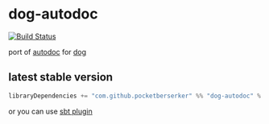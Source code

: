 # dog-autodoc

[![Build Status](https://travis-ci.org/pocketberserker/dog-autodoc.svg?branch=master)](https://travis-ci.org/pocketberserker/dog-autodoc)

port of [autodoc](https://github.com/r7kamura/autodoc) for [dog](https://github.com/pocketberserker/dog)

## latest stable version

```scala
libraryDependencies += "com.github.pocketberserker" %% "dog-autodoc" % "0.1.2" % "test"
```

or you can use [sbt plugin](https://github.com/pocketberserker/sbt-dog-autodoc)

